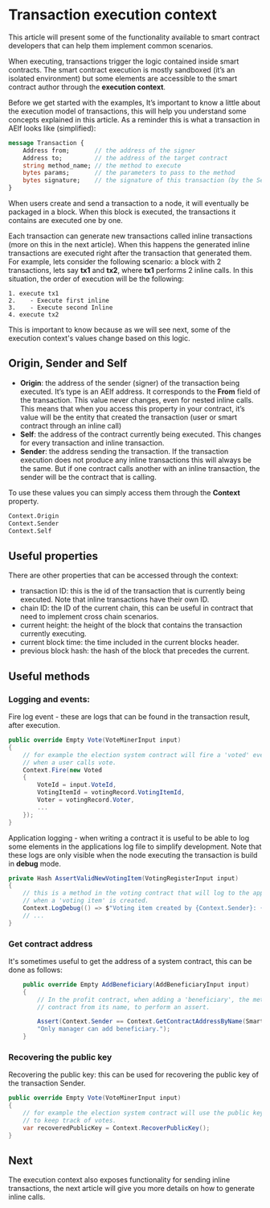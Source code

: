 # Transaction execution context

This article will present some of the functionality available to smart contract developers that can help them implement common scenarios.

When executing, transactions trigger the logic contained inside smart contracts. The smart contract execution is mostly sandboxed (it’s an isolated environment) but some elements are accessible to the smart contract author through the **execution context**. 

Before we get started with the examples, It’s important to know a little about the execution model of transactions, this will help you understand some concepts explained in this article. As a reminder this is what a transaction in AElf looks like (simplified):

```protobuf
message Transaction {
    Address from;       // the address of the signer
    Address to;         // the address of the target contract 
    string method_name; // the method to execute
    bytes params;       // the parameters to pass to the method 
    bytes signature;    // the signature of this transaction (by the Sender)
}
```

When users create and send a transaction to a node, it will eventually be packaged in a block. When this block is executed, the transactions it contains are executed one by one. 

Each transaction can generate new transactions called inline transactions (more on this in the next article). When this happens the generated inline transactions are executed right after the transaction that generated them. For example, lets consider the following scenario: a block with 2 transactions, lets say **tx1** and **tx2**, where **tx1** performs 2 inline calls. In this situation, the order of execution will be the following:

```
1. execute tx1 
2.    - Execute first inline 
3.    - Execute second Inline 
4. execute tx2 
```

This is important to know because as we will see next, some of the execution context's values change based on this logic.

## Origin, Sender and Self

- **Origin**: the address of the sender (signer) of the transaction being executed. It’s type is an AElf address. It corresponds to the **From** field of the transaction. This value never changes, even for nested inline calls. This means that when you access this property in your contract, it’s value will be the entity that created the transaction (user or smart contract through an inline call) 
- **Self**: the address of the contract currently being executed. This changes for every transaction and inline transaction.
- **Sender**: the address sending the transaction. If the transaction execution does not produce any inline transactions this will always be the same. But if one contract calls another with an inline transaction, the sender will be the contract that is calling.

To use these values you can simply access them through the **Context** property.

```protobuf
Context.Origin
Context.Sender
Context.Self
```

## Useful properties

There are other properties that can be accessed through the context:
- transaction ID: this is the id of the transaction that is currently being executed. Note that inline transactions have their own ID.
- chain ID: the ID of the current chain, this can be useful in contract that need to implement cross chain scenarios.
- current height: the height of the block that contains the transaction currently executing.
- current block time: the time included in the current blocks header.
- previous block hash: the hash of the block that precedes the current.

## Useful methods

### Logging and events: 

Fire log event - these are logs that can be found in the transaction result, after execution. 

```csharp
public override Empty Vote(VoteMinerInput input)
{
    // for example the election system contract will fire a 'voted' event 
    // when a user calls vote.
    Context.Fire(new Voted
    {
        VoteId = input.VoteId,
        VotingItemId = votingRecord.VotingItemId,
        Voter = votingRecord.Voter,
        ...
    });
}
```

Application logging - when writing a contract it is useful to be able to log some elements in the applications log file to simplify development. Note that these logs are only visible when the node executing the transaction is build in **debug** mode.

```csharp
private Hash AssertValidNewVotingItem(VotingRegisterInput input)
{
    // this is a method in the voting contract that will log to the applications log file
    // when a 'voting item' is created. 
    Context.LogDebug(() => $"Voting item created by {Context.Sender}: {votingItemId.ToHex()}");
    // ...
}
```

### Get contract address

It's sometimes useful to get the address of a system contract, this can be done as follows:

```csharp
    public override Empty AddBeneficiary(AddBeneficiaryInput input)
    {
        // In the profit contract, when adding a 'beneficiary', the method will get the address of the token holder 
        // contract from its name, to perform an assert.

        Assert(Context.Sender == Context.GetContractAddressByName(SmartContractConstants.TokenHolderContractSystemName),
        "Only manager can add beneficiary.");
    }
```

### Recovering the public key

Recovering the public key: this can be used for recovering the public key of the transaction Sender.

```csharp
public override Empty Vote(VoteMinerInput input)
{
    // for example the election system contract will use the public key of the sender
    // to keep track of votes.
    var recoveredPublicKey = Context.RecoverPublicKey();
}
```

## Next

The execution context also exposes functionality for sending inline transactions, the next article will give you more details on how to generate inline calls.